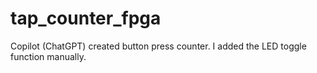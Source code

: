 # tap_counter_fpga
Copilot (ChatGPT) created button press counter. I added the LED toggle function manually. 
